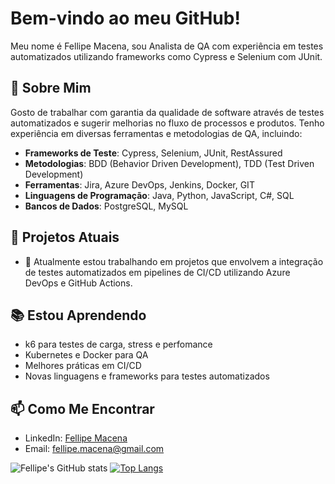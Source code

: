 # Bem-vindo ao meu GitHub!

Meu nome é Fellipe Macena, sou Analista de QA com experiência em testes automatizados utilizando frameworks como Cypress e Selenium com JUnit.

## 🚀 Sobre Mim

Gosto de trabalhar com garantia da qualidade de software através de testes automatizados e sugerir melhorias no fluxo de processos e produtos. Tenho experiência em diversas ferramentas e metodologias de QA, incluindo:

- **Frameworks de Teste**: Cypress, Selenium, JUnit, RestAssured
- **Metodologias**: BDD (Behavior Driven Development), TDD (Test Driven Development)
- **Ferramentas**: Jira, Azure DevOps, Jenkins, Docker, GIT
- **Linguagens de Programação**: Java, Python, JavaScript, C#, SQL
- **Bancos de Dados**: PostgreSQL, MySQL

## 💼 Projetos Atuais

- 🔭 Atualmente estou trabalhando em projetos que envolvem a integração de testes automatizados em pipelines de CI/CD utilizando Azure DevOps e GitHub Actions.

## 📚 Estou Aprendendo

- k6 para testes de carga, stress e perfomance
- Kubernetes e Docker para QA
- Melhores práticas em CI/CD
- Novas linguagens e frameworks para testes automatizados

## 📫 Como Me Encontrar

- LinkedIn: [Fellipe Macena](https://www.linkedin.com/in/fellipemacena)
- Email: fellipe.macena@gmail.com

![Fellipe's GitHub stats](https://github-readme-stats.vercel.app/api?username=fellipemacena&show_icons=true&theme=tokyonight)
[![Top Langs](https://github-readme-stats.vercel.app/api/top-langs/?username=fellipemacena&layout=compact&theme=tokyonight)](https://github.com/anuraghazra/github-readme-stats)
